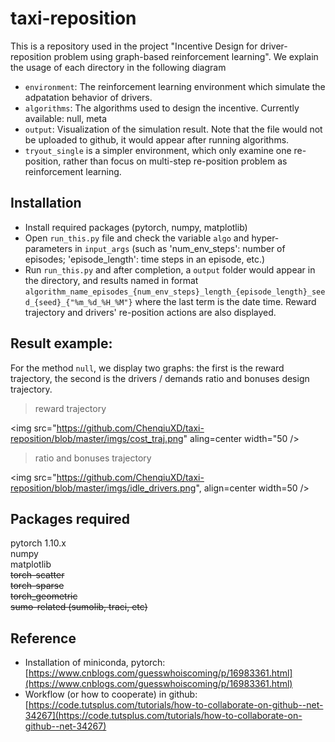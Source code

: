 # taxi-reposition
This is a repository used in the project "Incentive Design for driver-reposition problem using graph-based reinforcement learning". We explain the usage of each directory in the following diagram
* `environment`: The reinforcement learning environment which simulate the adpatation behavior of drivers. 
* `algorithms`: The algorithms used to design the incentive. Currently available: null, meta
* `output`: Visualization of the simulation result. Note that the file would not be uploaded to github, it would appear after running algorithms.   
* `tryout_single` is a simpler environment, which only examine one re-position, rather than focus on multi-step re-position problem as reinforcement learning.  

## Installation
- Install required packages (pytorch, numpy, matplotlib)  
- Open `run_this.py` file and check the variable `algo` and hyper-parameters in `input_args` (such as 'num_env_steps': number of episodes; 'episode_length': time steps in an episode, etc.)  
- Run `run_this.py` and after completion, a `output` folder would appear in the directory, and results named in format `algorithm_name_episodes_{num_env_steps}_length_{episode_length}_seed_{seed}_{"%m_%d_%H_%M"}` where the last term is the date time. Reward trajectory and drivers' re-position actions are also displayed.   


## Result example: 
For the method `null`, we display two graphs: the first is the reward trajectory, the second is the drivers / demands ratio and bonuses design trajectory.  
> reward trajectory  
  <!-- ![Alt text](https://github.com/ChenqiuXD/taxi-reposition/blob/master/imgs/cost_traj.png)   -->

  <img src="https://github.com/ChenqiuXD/taxi-reposition/blob/master/imgs/cost_traj.png" aling=center width="50 />  

> ratio and bonuses trajectory  
  <!-- ![Alt text](https://github.com/ChenqiuXD/taxi-reposition/blob/master/imgs/idle_drivers.png) -->
  <img src="https://github.com/ChenqiuXD/taxi-reposition/blob/master/imgs/idle_drivers.png", align=center width=50 />

## Packages required
pytorch 1.10.x   
numpy  
matplotlib    
~~torch-scatter~~  
~~torch-sparse~~  
~~torch_geometric~~   
~~sumo-related (sumolib, traci, etc)~~

## Reference
- Installation of miniconda, pytorch: 
   [https://www.cnblogs.com/guesswhoiscoming/p/16983361.html](https://www.cnblogs.com/guesswhoiscoming/p/16983361.html)  
- Workflow (or how to cooperate) in github:  
 [https://code.tutsplus.com/tutorials/how-to-collaborate-on-github--net-34267](https://code.tutsplus.com/tutorials/how-to-collaborate-on-github--net-34267)